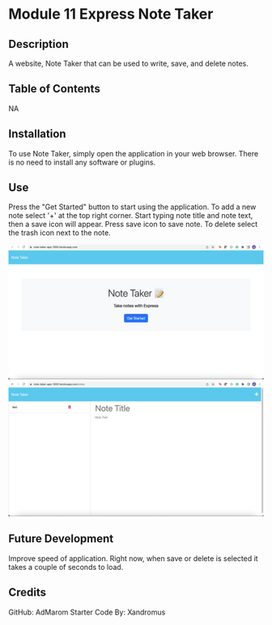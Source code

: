 
# Module 11 Express Note Taker 
## Description 
A website, Note Taker that can be used to write, save, and delete notes.

## Table of Contents
NA

## Installation
To use Note Taker, simply open the application in your web browser. 
There is no need to install any software or plugins.

## Use
Press the "Get Started" button to start using the application.
To add a new note select '+' at the top right corner.
Start typing note title and note text, then a save icon will appear. Press save icon to save note.
To delete select the trash icon next to the note.

![alt text](./images/Screen%20Shot.png)
![alt text](./images/Screen%20Shot%3Anotes.png)


## Future Development
Improve speed of application.
Right now, when save or delete is selected it takes a couple of seconds to load.
## Credits
GitHub: AdMarom 
Starter Code By: Xandromus

